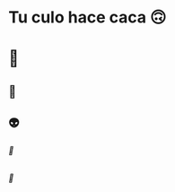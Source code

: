 # Tu culo hace caca :upside_down_face: <h1> :shit:
## :ghost: <h2> :alien:
###### :genie: <h6> :shark:
